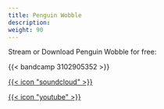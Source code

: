 ```yaml
---
title: Penguin Wobble
description: 
weight: 90
---
```


Stream or Download Penguin Wobble for free:

{{< bandcamp 3102905352 >}}

<a class="px-1 text-primary-800 dark:text-primary-200" 
    href="https://soundcloud.com/to_voulaki/penguin-wobble" 
    target="_blank" 
    aria-label="soundcloud" 
    rel="me noopener noreferrer">
{{< icon "soundcloud" >}}
</a>

<a class="px-1 text-primary-800 dark:text-primary-200" 
    href="https://www.youtube.com/watch?v=58nPoAjJVgE&list=PLaXK474AotdFcCA60-POmQXPkU9TuSmbO&ab_channel=Voulaki" 
    target="_blank" 
    aria-label="youtube" 
    rel="me noopener noreferrer">
{{< icon "youtube" >}}
</a>